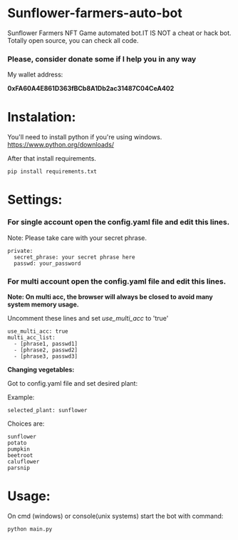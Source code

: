 # Sunflower-farmers-auto-bot
Sunflower Farmers NFT Game automated bot.IT IS NOT a cheat or hack bot.
Totally open source, you can check all code.

### Please, consider donate some if I help you in any way
My wallet address:

**0xFA60A4E861D363fBCb8A1Db2ac31487C04CeA402**


# Instalation:

You'll need to install python if you're using windows.
https://www.python.org/downloads/

After that install requirements.
```
pip install requirements.txt
```


# Settings:

### For single account open the config.yaml file and edit this lines.

Note: Please take care with your secret phrase.
```
private:
  secret_phrase: your secret phrase here
  passwd: your_password
```

### For multi account open the config.yaml file and edit this lines.
**Note: On multi acc, the browser will always be closed to avoid many system memory usage.** 

Uncomment these lines and set *use_multi_acc* to 'true'
```
use_multi_acc: true
multi_acc_list:
  - [phrase1, passwd1]
  - [phrase2, passwd2]  
  - [phrase3, passwd3]
```

**Changing vegetables:**

Got to config.yaml file and set desired plant:

Example:
```
selected_plant: sunflower
```
Choices are:

```
sunflower
potato
pumpkin
beetroot
caluflower
parsnip
```

# Usage:

On cmd (windows) or console(unix systems) start the bot with command:

```
python main.py
```

